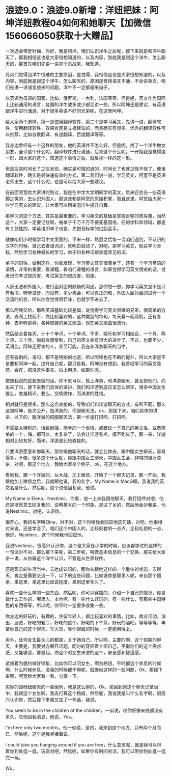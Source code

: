 # 浪迹9.0：浪迹9.0新增：洋妞把妹：阿坤洋妞教程04如何和她聊天【加微信156066050获取十大赠品】

一次遇会带走针梅，你好，我是阿坤，咱们认识洋牛之后呢，接下来就是和洋牛聊天了，那我相信这也是大家很想知道的，以及内容，到底我是跟这个洋牛，怎么聊天的，那首先咱们先讲一讲这个员战来，我知道。

兄弟们觉得泡洋牛很难的主要原因，是觉得，我相信这也是大家很想知道的，以及内容，到底我是跟这个洋牛，怎么聊天的，原因是觉得语言不通，不会讲英文，咱们先讲一讲语言战来的问题，洋牛不一定都是来自于。

以英语为母语的国家，比如，俄罗斯，一大利，法国等等，但是呢，英文作为国际上比较通用的语言，各国的洋牛或多或少都会讲一些，所以阿坤还是建议，有英语跟洋牛进行溝通，对于很多英语不好的兄弟呢，在这里阿坤。

给大家两个选择，第一是使用翻译软件，第二个是学习英文，先讲一讲，翻译软件，使用翻译软件，效果肯定是立根建议的，而且确实有很多，优秀的翻译软件可以推荐，比如谷歌翻译，有道翻译，百度翻译等等。

我身边曾经有一个这样的朋友，他的英语并不怎么好，但是呢，找了一个洋牛做女朋友，全评这个什么呢，翻译软件进行溝通，后来这个什么呢，一开始我是觉得这一形，跟大家的这个，知道这个事情之后，就反视一样的这一形。

但是后来时间长了之后发现，确实是可情的通的，时间长了也就见怪不怪了，使用翻译软件，确实是最快速有效的方式，第二我们说一说，学习英文，阿宽不是英语老师出生，这个什么呢，也是可以给大家一些建议。

在前面阿宽给大家讲的到过，我是在中学大学期间学的英文，后来还会去一些英语脚之类的，去认识外国人，那这些都是阿宽的原始积累，而且这里，阿宽给大家一些学习英文的建议，让大家可以用来泡洋牛提升自舞。

那学习的这个方法，其实是最重要的，学习英文的基础是掌握足够的质挥量，当然这个，大家一定要记住啊，被单子千万千万不要死基因倍，任何学科和领域，都是有关领性的，学英语即单子也是，先把音标学的过刮蓝手。

就像咱们小时候学习中文里面的，平米一样，熟悉之后每一当咱们遇到，不认识的汉字的时候，自己去查语词点，就明白就动了，对吧，那学习英文，低谷学习音标，然后学习各种最长的学习，单子和各种词跟掌握常见的词。

单子的词性，做到这样，你就发现，学习英文其实很简单了，还有一个学习英语的语境，非常的重要，看课程，看咱们课程的语言，如果觉得学习英文很难的话，或者说你考试很厉害，考试英文的很厉害，但是。

人家无法和外国人，进行面对面的顺畅的沟通，那你想一想，你学习英文是不是只有看书，听听录音，而没有，多少机会，可以真正的和，外国人面对面的进行一个交流的机会，所以你会觉得很罚味，也就学不进去了。

那么阿坤交给，那些英语基础比较差幅，说觉得学习英文很难的兄弟，很简单的方法，去网上找起不，你比较喜欢的，这种类型的每句，每天看一起两机，还有各种，去听听那种，各种取装的英文歌曲，现在英文歌曲很流行。

然后结合着每天，计十个单词，十个单词，不多，娱乐和学习相结合，一个月，两个月，三个月，你就会感受到，自己的英文会有很大的进步了，不过，也要不少，英语比，阿坤还厉害的人，甚至可能，我在和洋游聊天的当中。

还有各别的，语句，都不是特别的地道，所以阿坤也在不断的提升，所以大家是不是要和阿坤一起，提升自己呢，那只是我，阿坤没有想到，我曾经学习的英文竟然，会在，把没这件事先，拍上用场，如果你念。

按照我说的这些去做的话，你不就可以，搭上洋游，和洋游聊天，甚至把他们，约出来了吗，接下来我们具体的讲讲，我们和洋游到底应该怎么聊天，很多中国女生要么，害羞精识，要么，交情做作，而洋游的性格。

相对就只是很多，那么这会直接的，导致咱们和洋游聊天的方式，有所不同，那么这里阿坤，首次公开，跑洋游的，伺服聊天法，ok，那接下来，咱们具体的讲讲，以下的，跑洋游的伺服聊天法，第一步是打招呼，打招呼。

不需要太特别的，话数剧强，简单的一个表情，或者说一下自己的英文名，或者简单的一个，嗨，都可以，太复杂了，法会让洋游有点，摸不到头了，那一来，洋游相对比较友好，而来，洋游是比较直接的。

只要洋游愿意和你聊天，那你跟他聊天的话，就会比你去，跟中国女生聊天，容易得多，不像，很多这个什么呢，你跟中国女生聊天，中国女生会，非常的怪万莫讲，对吧，那这个地方，我给大家举个例子，ok，在这个地方。

看到我，跟一个洋游的，从大战，加上微信，开始了一个聊天记录，那一开始，我跟他加上微信之后，我就跟他说，我的名字，My Name is MacG領，我说我的英文名是什么，然后呢，这个说他回复我，他说。

My Name is Elena，Nestimic，你看，他一上来我跟他聊天，我打招呼对吧，他还是挺愿意去回复我的，说明基本的一个印象，是过了关的，然后他会对我讲，他说Nestimic，对吧，认识你。

很开心，我的名字叫Elina，对不对，这个时候我会回应他这句话，对吧，他很相对来说，还是学会了，咱们这个中国人的，比较刻套的一点点，比较礼貌的一点，他说，Nestimic，这个时候我也回应他。

我说Nestimic，很高兴认识你，这个是大家在小学的时候，应该都学过的这样的一句话对不对，那么接下来呢，第二步呢，叫做基本信息的一个交换，那先给大家讲一讲，从你跟这个洋牛认识，不管是从世界软件。

还是现实的生活当中，去达成认识的，那你从跟他这样的一个墨生的状态，去聊天，肯定是需要交流一下，以下的这些问题，比如说你是哪里人呢，来自那个国家，来这里，来这里比如说程度，来到这里多久了。

喜欢一些什么样的一些东西，然后呢，你可以穿插的，介绍一下自己的情况，你是做什么工作的，哪里人，本地呢，有一些什么好玩的，有一些什么，有那些中国特色的东西等等，所以呢，你平时一定要多收集一些。

你身边的好玩的，有趣的，住留年轻人，都比较喜欢的事情，比如，商业活动，演出，展览，好吃的餐厅，好吃的这个，好喝的下午茶，好玩的酒吧，等等等等，丰富你自己的这个聊天，军火货，等你聊眉的时候，一定能用得上。

另外，任何女生最关心的都是，关于她自己，所以呢，主要的啊，这个前期的聊天，主要是，我要对方展开话题，同时的穿插着介绍自己，平衡你们的这个需求感，又能够坚，够坚起，你这个对女生来说的这个，安全感和舒适感。

紧接着为邀约做好铺垫，比如你可以问女生，啊为杨妞，平时都这个休息的时候啊，什么时候休息，没事的时候都干嘛呢，就类似这样的一些问题，Ok，那接下来啊，阿宽给大家看一看，分享一下。

实际的跟杨妞聊天的一些案例，我是这么聊的，Ok，那回到刚这个聊天记录当中，我跟这个女生啊，我去打算这个杨妞，然后呢，我说我是叫什么名字啊，很高兴认识你，然后接下来我又加了一句话，我说。

You seem to be in the children of the children，一似说，哎你好像来成都没有多久，哎他回我消息，他说，Yes。

I'm here only two months，他一似说，是的，我来到这个地方，只有两个月而已，然后呢，这个是我紧接着说。

I could take you hanging around if you are free，什么意思呢，就是我可以带着你到处逛一逛，玩耍对吧，然后呢，如果你有时间的话，我可以带你到处逛一逛完一玩。

 Wu。